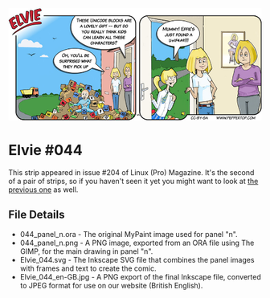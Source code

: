 ![Elvie comic strip #044](Elvie_044_en-GB.jpg)

Elvie #044
==========
This strip appeared in issue #204 of Linux (Pro) Magazine. It's the second of a pair of strips, so if you haven't seen it yet you might want to look at [the previous one](http://peppertop.com/elvie/comic/elvie-043/) as well.


File Details
------------
* 044_panel_n.ora     - The original MyPaint image used for panel "n".
* 044_panel_n.png     - A PNG image, exported from an ORA file using The GIMP, for the main drawing in panel "n".
* Elvie_044.svg       - The Inkscape SVG file that combines the panel images with frames and text to create the comic.
* Elvie_044_en-GB.jpg - A PNG export of the final Inkscape file, converted to JPEG format for use on our website (British English).

